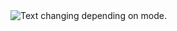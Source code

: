 <picture>
  <source media="(prefers-color-scheme: dark)" srcset="https://raw.githubusercontent.com/evryg-org/.github/edit/main/evryg-logo-light.svg">
  <img alt="Text changing depending on mode." src="https://raw.githubusercontent.com/evryg-org/.github/edit/main/evryg-logo-dark.svg">
</picture>
